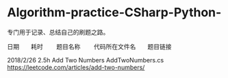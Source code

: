 # Algorithm-practice-CSharp-Python-
专门用于记录、总结自己的刷题之路。


日期          耗时        题目名称        代码所在文件名       题目链接

2018/2/26    2.5h       Add Two Numbers  AddTwoNumbers.cs    https://leetcode.com/articles/add-two-numbers/
